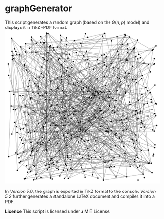 # graphGenerator
This script generates a random graph (based on the $G(n, p)$ model) and displays it in TikZ>PDF format.
![example of an ouput](https://github.com/romainbourdoncle/graphGenerator/blob/496437a5c7265e81b4aa759739c3b4d917c2ab91/illustration_randomgraph.svg)

In _Version 5.0_, the graph is exported in TikZ format to the console. _Version 5.2_ further generates a standalone LaTeX document and compiles it into a PDF.

**Licence**
This script is licensed under a MIT License.
